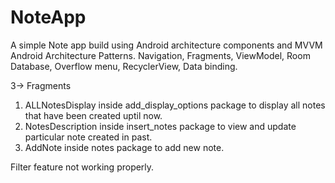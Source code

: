 # NoteApp

A simple Note app build using Android architecture components and MVVM Android Architecture Patterns. Navigation, Fragments, ViewModel, Room Database, Overflow menu, RecyclerView, Data binding.

3-> Fragments 
1. ALLNotesDisplay inside add_display_options package to display all notes that have been created uptil now.
2. NotesDescription inside insert_notes package to view and update particular note created in past.
3. AddNote inside notes package to add new note.

Filter feature not working properly.

